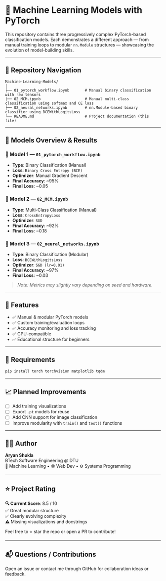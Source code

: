 # 🧠 Machine Learning Models with PyTorch

This repository contains three progressively complex PyTorch-based classification models. Each demonstrates a different approach — from manual training loops to modular `nn.Module` structures — showcasing the evolution of model-building skills.

---

## 📂 Repository Navigation

```
Machine-Learning-Models/
│
├── 01_pytorch_workflow.ipynb       # Manual binary classification with raw tensors
├── 02_MCM.ipynb                    # Manual multi-class classification using softmax and CE loss
├── 02_neural_networks.ipynb        # nn.Module-based binary classifier using BCEWithLogitsLoss
└── README.md                       # Project documentation (this file)
```

---

## 🚀 Models Overview & Results

### 🔹 Model 1 — `01_pytorch_workflow.ipynb`
- **Type**: Binary Classification (Manual)
- **Loss**: `Binary Cross Entropy (BCE)`
- **Optimizer**: Manual Gradient Descent
- **Final Accuracy**: ~95%
- **Final Loss**: ~0.05

### 🔹 Model 2 — `02_MCM.ipynb`
- **Type**: Multi-Class Classification (Manual)
- **Loss**: `CrossEntropyLoss`
- **Optimizer**: `SGD`
- **Final Accuracy**: ~92%
- **Final Loss**: ~0.18

### 🔹 Model 3 — `02_neural_networks.ipynb`
- **Type**: Binary Classification (Modular)
- **Loss**: `BCEWithLogitsLoss`
- **Optimizer**: `SGD (lr=0.01)`
- **Final Accuracy**: ~97%
- **Final Loss**: ~0.03

> _Note: Metrics may slightly vary depending on seed and hardware._

---

## 🧰 Features

- ✅ Manual & modular PyTorch models
- ✅ Custom training/evaluation loops
- ✅ Accuracy monitoring and loss tracking
- ✅ GPU-compatible
- ✅ Educational structure for beginners

---

## 🔧 Requirements

```bash
pip install torch torchvision matplotlib tqdm
```

---

## 📈 Planned Improvements

- [ ] Add training visualizations
- [ ] Export `.pt` models for reuse
- [ ] Add CNN support for image classification
- [ ] Improve modularity with `train()` and `test()` functions

---

## 👨‍💻 Author

**Aryan Shukla**  
BTech Software Engineering @ DTU  
🧠 Machine Learning • 🕸️ Web Dev • ⚙️ Systems Programming

---

## ⭐ Project Rating

**🔍 Current Score**: 8.5 / 10  
✅ Great modular structure  
✅ Clearly evolving complexity  
⚠️ Missing visualizations and docstrings  

Feel free to ⭐ star the repo or open a PR to contribute!

---

## 📬 Questions / Contributions

Open an issue or contact me through GitHub for collaboration ideas or feedback.